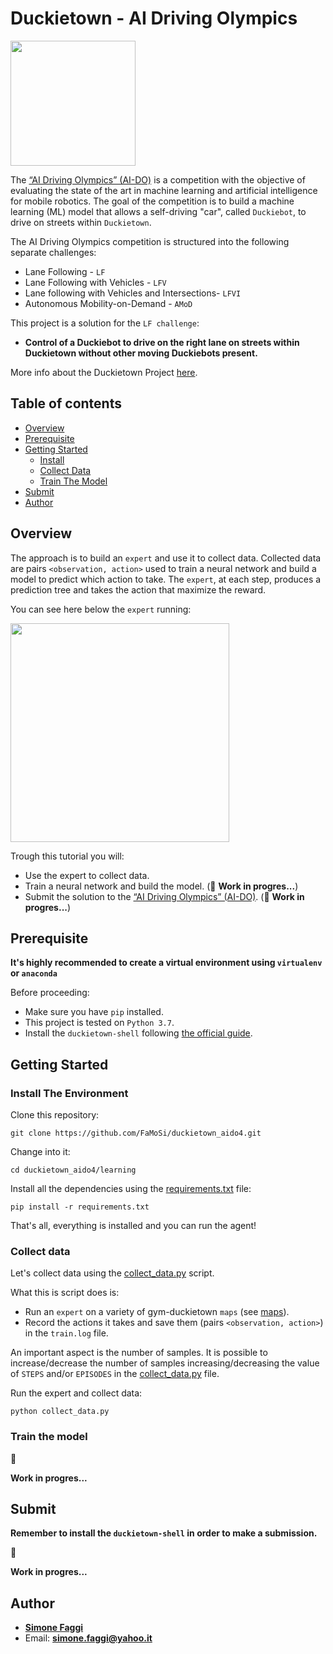 # Duckietown - AI Driving Olympics
<a href="http://aido.duckietown.org"><img width="200" src="https://www.duckietown.org/wp-content/uploads/2018/12/AIDO_no_text-e1544555660271.png"/></a>

The [“AI Driving Olympics” (AI-DO)](http://aido.duckietown.org/) is a competition with the objective of 
evaluating the state of the art in machine learning and artificial intelligence for mobile robotics.
The goal of the competition is to build a machine learning (ML) model that allows a self-driving "car", called `Duckiebot`, to drive on streets within `Duckietown`.

The AI Driving Olympics competition is structured into the following separate challenges:
* Lane Following - `LF` 
* Lane Following with Vehicles - `LFV`
* Lane following with Vehicles and Intersections- `LFVI`
* Autonomous Mobility-on-Demand - `AMoD`

This project is a solution for the `LF challenge`: 
* **Control of a Duckiebot to drive on the right lane on streets within Duckietown without other moving Duckiebots present.**

More info about the Duckietown Project [here](http://aido.duckietown.org/).

## Table of contents
* [Overview](#overview)
* [Prerequisite](#prerequisite)
* [Getting Started](#getting-started)
    * [Install](#install)
    * [Collect Data](#collect-data)
    * [Train The Model](#train-the-model)
* [Submit](#submit)
* [Author](#author)

## Overview

The approach is to build an `expert` and use it to collect data.
Collected data are pairs `<observation, action>` used to train a neural network and build a model to predict which action to take.
The `expert`, at each step, produces a prediction tree and takes the action that maximize the reward.

You can see here below the `expert` running:

<img width="350" height="350" src="gifs/topview.gif">

Trough this tutorial you will:
* Use the expert to collect data.
* Train a neural network and build the model. (:construction_worker: **Work in progres...**)
* Submit the solution to the [“AI Driving Olympics” (AI-DO)](http://aido.duckietown.org/). (:construction_worker: **Work in progres...**)
  
## Prerequisite
**It's highly recommended to create a virtual environment using `virtualenv` or `anaconda`**

Before proceeding:
* Make sure you have `pip` installed.
* This project is tested on `Python 3.7`.
* Install the `duckietown-shell` following [the official guide](https://github.com/duckietown/duckietown-shell/blob/daffy-aido4/README.md).

## Getting Started
### Install The Environment

Clone this repository:
```
git clone https://github.com/FaMoSi/duckietown_aido4.git
```

Change into it:
```
cd duckietown_aido4/learning
```

Install all the dependencies using the [requirements.txt](learning/requirements.txt) file:

```
pip install -r requirements.txt
```

That's all, everything is installed and you can run the agent!

### Collect data
Let's collect data using the [collect_data.py](learning/collect_data.py) script.

What this is script does is:
* Run an `expert` on a variety of gym-duckietown `maps` (see [maps](learning/maps)).  
* Record the actions it takes and save them (pairs `<observation, action>`) in the `train.log` file.

An important aspect is the number of samples. 
It is possible to increase/decrease the number of samples increasing/decreasing 
the value of `STEPS` and/or `EPISODES` in the [collect_data.py](learning/collect_data.py) file.

Run the expert and collect data:

``` 
python collect_data.py
```

### Train the model 

:construction_worker:

**Work in progres...**


## Submit
**Remember to install the `duckietown-shell` in order to make a submission.**

:construction_worker:

**Work in progres...**

## Author
* **[Simone Faggi](https://github.com/FaMoSi)**
* Email: **simone.faggi@yahoo.it**




